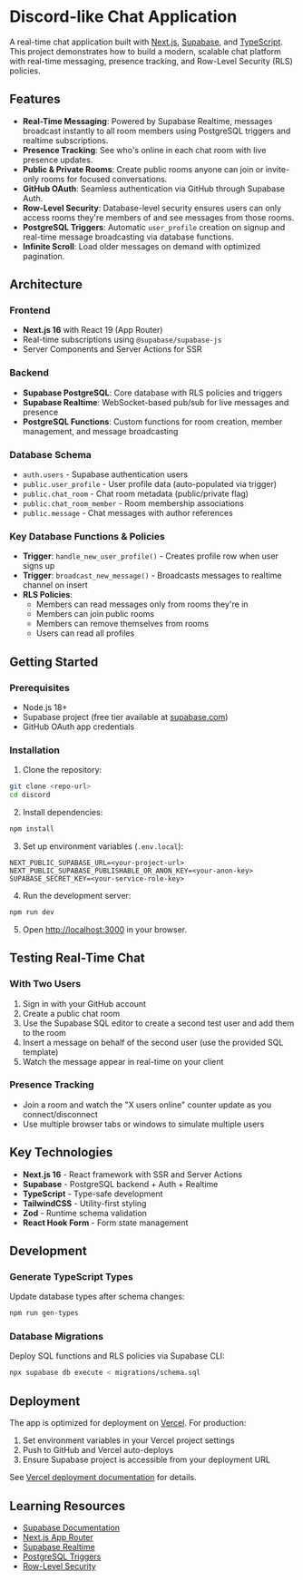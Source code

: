 # Discord-like Chat Application

A real-time chat application built with [Next.js](https://nextjs.org), [Supabase](https://supabase.com), and [TypeScript](https://www.typescriptlang.org). This project demonstrates how to build a modern, scalable chat platform with real-time messaging, presence tracking, and Row-Level Security (RLS) policies.

## Features

- **Real-Time Messaging**: Powered by Supabase Realtime, messages broadcast instantly to all room members using PostgreSQL triggers and realtime subscriptions.
- **Presence Tracking**: See who's online in each chat room with live presence updates.
- **Public & Private Rooms**: Create public rooms anyone can join or invite-only rooms for focused conversations.
- **GitHub OAuth**: Seamless authentication via GitHub through Supabase Auth.
- **Row-Level Security**: Database-level security ensures users can only access rooms they're members of and see messages from those rooms.
- **PostgreSQL Triggers**: Automatic `user_profile` creation on signup and real-time message broadcasting via database functions.
- **Infinite Scroll**: Load older messages on demand with optimized pagination.

## Architecture

### Frontend

- **Next.js 16** with React 19 (App Router)
- Real-time subscriptions using `@supabase/supabase-js`
- Server Components and Server Actions for SSR

### Backend

- **Supabase PostgreSQL**: Core database with RLS policies and triggers
- **Supabase Realtime**: WebSocket-based pub/sub for live messages and presence
- **PostgreSQL Functions**: Custom functions for room creation, member management, and message broadcasting

### Database Schema

- `auth.users` - Supabase authentication users
- `public.user_profile` - User profile data (auto-populated via trigger)
- `public.chat_room` - Chat room metadata (public/private flag)
- `public.chat_room_member` - Room membership associations
- `public.message` - Chat messages with author references

### Key Database Functions & Policies

- **Trigger**: `handle_new_user_profile()` - Creates profile row when user signs up
- **Trigger**: `broadcast_new_message()` - Broadcasts messages to realtime channel on insert
- **RLS Policies**:
  - Members can read messages only from rooms they're in
  - Members can join public rooms
  - Members can remove themselves from rooms
  - Users can read all profiles

## Getting Started

### Prerequisites

- Node.js 18+
- Supabase project (free tier available at [supabase.com](https://supabase.com))
- GitHub OAuth app credentials

### Installation

1. Clone the repository:

```bash
git clone <repo-url>
cd discord
```

2. Install dependencies:

```bash
npm install
```

3. Set up environment variables (`.env.local`):

```env
NEXT_PUBLIC_SUPABASE_URL=<your-project-url>
NEXT_PUBLIC_SUPABASE_PUBLISHABLE_OR_ANON_KEY=<your-anon-key>
SUPABASE_SECRET_KEY=<your-service-role-key>
```

4. Run the development server:

```bash
npm run dev
```

5. Open [http://localhost:3000](http://localhost:3000) in your browser.

## Testing Real-Time Chat

### With Two Users

1. Sign in with your GitHub account
2. Create a public chat room
3. Use the Supabase SQL editor to create a second test user and add them to the room
4. Insert a message on behalf of the second user (use the provided SQL template)
5. Watch the message appear in real-time on your client

### Presence Tracking

- Join a room and watch the "X users online" counter update as you connect/disconnect
- Use multiple browser tabs or windows to simulate multiple users

## Key Technologies

- **Next.js 16** - React framework with SSR and Server Actions
- **Supabase** - PostgreSQL backend + Auth + Realtime
- **TypeScript** - Type-safe development
- **TailwindCSS** - Utility-first styling
- **Zod** - Runtime schema validation
- **React Hook Form** - Form state management

## Development

### Generate TypeScript Types

Update database types after schema changes:

```bash
npm run gen-types
```

### Database Migrations

Deploy SQL functions and RLS policies via Supabase CLI:

```bash
npx supabase db execute < migrations/schema.sql
```

## Deployment

The app is optimized for deployment on [Vercel](https://vercel.com). For production:

1. Set environment variables in your Vercel project settings
2. Push to GitHub and Vercel auto-deploys
3. Ensure Supabase project is accessible from your deployment URL

See [Vercel deployment documentation](https://vercel.com/docs/frameworks/next-js/deploy) for details.

## Learning Resources

- [Supabase Documentation](https://supabase.com/docs)
- [Next.js App Router](https://nextjs.org/docs/app)
- [Supabase Realtime](https://supabase.com/docs/guides/realtime)
- [PostgreSQL Triggers](https://www.postgresql.org/docs/current/sql-createtrigger.html)
- [Row-Level Security](https://supabase.com/docs/guides/auth/row-level-security)
